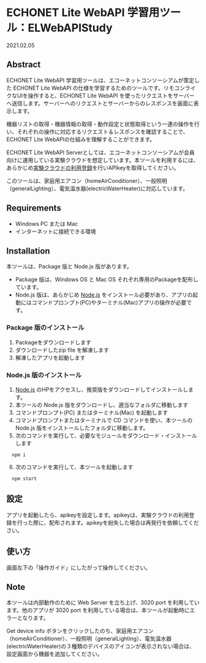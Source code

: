 # ECHONET Lite WebAPI 学習用ツール：ELWebAPIStudy

2021.02.05

## Abstract

ECHONET Lite WebAPI 学習用ツールは、エコーネットコンソーシアムが策定した ECHONET Lite WebAPI の仕様を学習するためのツールです。リモコンライクなUIを操作すると、ECHONET Lite WebAPI を使ったリクエストをサーバーへ送信します。サーバーへのリクエストとサーバーからのレスポンスを画面に表示します。

機器リストの取得・機器情報の取得・動作設定と状態取得という一連の操作を行い、それぞれの操作に対応するリクエスト＆レスポンスを確認することで、ECHONET Lite WebAPIの仕組みを理解することができます。

ECHONET Lite WebAPI Serverとしては、エコーネットコンソーシアムが会員向けに運用している実験クラウドを想定しています。本ツールを利用するには、あらかじめ[実験クラウドの利用登録](https://echonet.jp/echonet-lite-web-api-info/)を行いAPIkeyを取得してください。

このツールは、家庭用エアコン（homeAirConditioner）、一般照明（generalLighting）、電気温水器(electricWaterHeater)に対応しています。

## Requirements

- Windows PC または Mac
- インターネットに接続できる環境

## Installation

本ツールは、Package 版と Node.js 版があります。

- Package 版は、Windows OS と Mac OS それぞれ専用のPackageを配布しています。
- Node.js 版は、あらかじめ [Node.js](https://nodejs.org/ja/) をインストール必要があり、アプリの起動にはコマンドプロンプト(PC)やターミナル(Mac)アプリの操作が必要です。

### Package 版のインストール

1. Packageをダウンロードします
2. ダウンロードしたzip file を解凍します
3. 解凍したアプリを起動します

### Node.js 版のインストール

1. [Node.js](https://nodejs.org/ja/) のHPをアクセスし、推奨版をダウンロードしてインストールします。
2. 本ツールの Node.js 版をダウンロードし、適当なフォルダに移動します
3. コマンドプロンプト(PC) またはターミナル(Mac) を起動します
4. コマンドプロンプトまたはターミナルで CD コマンドを使い、本ツールの Node.js 版をインストールしたフォルダに移動します。
5. 次のコマンドを実行して、必要なモジュールをダウンロード・インストールします

```
  npm i
```

6. 次のコマンドを実行して、本ツールを起動します

```
  npm start
```

## 設定

アプリを起動したら、apikeyを設定します。apikeyは、実験クラウドの利用登録を行った際に、配布されます。apikeyを紛失した場合は再発行を依頼してください。

## 使い方

画面左下の「操作ガイド」にしたがって操作してください。

## Note

本ツールは内部動作のために Web Server を立ち上げ、3020 port を利用しています。他のアプリが 3020 port を利用している場合は、本ツールが起動時にエラーとなります。

Get device info ボタンをクリックしたのち、家庭用エアコン（homeAirConditioner）、一般照明（generalLighting）、電気温水器(electricWaterHeater)の３種類のデバイスのアイコンが表示されない場合は、 設定画面から機器を追加してください。
